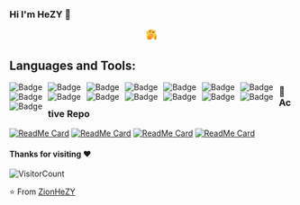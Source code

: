 ### Hi I'm HeZY 👋

<!--
**ZionHeZY/ZionHeZY** is a ✨ _special_ ✨ repository because its `README.md` (this file) appears on your GitHub profile.

Here are some ideas to get you started:

- 🔭 I’m currently working on ...
- 🌱 I’m currently learning ...
- 👯 I’m looking to collaborate on ...
- 🤔 I’m looking for help with ...
- 💬 Ask me about ...
- 📫 How to reach me: ...
- 😄 Pronouns: ...
- ⚡ Fun fact: ...
-->
<div align="center">
<img alt="GIF" src="https://github.com/SatYu26/SatYu26/blob/master/Assets/hmm.gif" width="20vw" />
</div>

## Languages and Tools:
<img alt="Badge" style="float: left; margin-right: 10px;" src="https://img.shields.io/badge/kotlin%20-%2314354C.svg?&style=for-the-badge&logo=kotlin&logoColor=white"/>  <img alt="Badge" style="float: left; margin-right: 10px;"  src="https://img.shields.io/badge/swift%20-%23E34F26.svg?&style=for-the-badge&logo=swift&logoColor=white"/>  <img alt="Badge" style="float: left; margin-right: 10px;"  src="https://img.shields.io/badge/java%20-%23121011.svg?&style=for-the-badge&logo=java&logoColor=white"/>  <img alt="Badge" style="float: left; margin-right: 10px;" src="https://img.shields.io/badge/python%20-%2314354C.svg?&style=for-the-badge&logo=python&logoColor=white"/>  <img alt="Badge" style="float: left; margin-right: 10px;"  src="https://img.shields.io/badge/dart-%230175C2.svg?&style=for-the-badge&logo=dart&logoColor=white"/>    <img alt="Badge" style="float: left; margin-right: 10px;"  src ="https://img.shields.io/badge/Flutter-%2302569B.svg?&style=for-the-badge&logo=flutter&logoColor=white"/>    <img alt="Badge" style="float: left; margin-right: 10px;"  src="https://img.shields.io/badge/html5%20-%23E34F26.svg?&style=for-the-badge&logo=html5&logoColor=white"/>    <img alt="Badge" style="float: left; margin-right: 10px;"  src="https://img.shields.io/badge/css3%20-%231572B6.svg?&style=for-the-badge&logo=css3&logoColor=white"/>    <img alt="Badge" style="float: left; margin-right: 10px;" src="https://img.shields.io/badge/react%20-%2320232a.svg?&style=for-the-badge&logo=react&logoColor=%2361DAFB"/>    <img alt="Badge" style="float: left; margin-right: 10px;"  src="https://img.shields.io/badge/javascript%20-%23323330.svg?&style=for-the-badge&logo=javascript&logoColor=%23F7DF1E"/>    <img alt="Badge" style="float: left; margin-right: 10px;"  src="https://img.shields.io/badge/node.js%20-%2343853D.svg?&style=for-the-badge&logo=node.js&logoColor=white"/>   <img alt="Badge" style="float: left; margin-right: 10px;" src="https://img.shields.io/badge/go-%2300ADD8.svg?&style=for-the-badge&logo=go&logoColor=white"/>    <img alt="Badge" style="float: left; margin-right: 10px;"  src ="https://img.shields.io/badge/MongoDB-%234ea94b.svg?&style=for-the-badge&logo=mongodb&logoColor=white"/>    <img alt="Badge" style="float: left; margin-right: 10px;"  src="https://img.shields.io/badge/git%20-%23F05033.svg?&style=for-the-badge&logo=git&logoColor=white"/>   <img alt="Badge" style="float: left; margin-right: 10px;"  src="https://img.shields.io/badge/shell_script%20-%23121011.svg?&style=for-the-badge&logo=gnu-bash&logoColor=white"/>

### 👀 Active Repo
[![ReadMe Card](https://github-readme-stats.vercel.app/api/pin/?username=ZionHeZY&repo=3DWrapperView&theme=radical "3DWrapperView")](https://github.com/ZionHeZY/3DWrapperView)
[![ReadMe Card](https://github-readme-stats.vercel.app/api/pin/?username=ZionHeZY&repo=WeatherCurveView&theme=highcontrast "WeatherCurveView")](https://github.com/ZionHeZY/WeatherCurveView)
[![ReadMe Card](https://github-readme-stats.vercel.app/api/pin/?username=ZionHeZY&repo=SoundRecorderN&theme=highcontrast "SoundRecorderN")](https://github.com/ZionHeZY/SoundRecorderN)
[![ReadMe Card](https://github-readme-stats.vercel.app/api/pin/?username=ZionHeZY&repo=BleMsg&theme=highcontrast "BleMsg")](https://github.com/ZionHeZY/BleMsg)

#### Thanks for visiting :heart:
![VisitorCount](https://profile-counter.glitch.me/ZionHeZY/count.svg)

⭐️ From [ZionHeZY](https://github.com/ZionHeZY)
